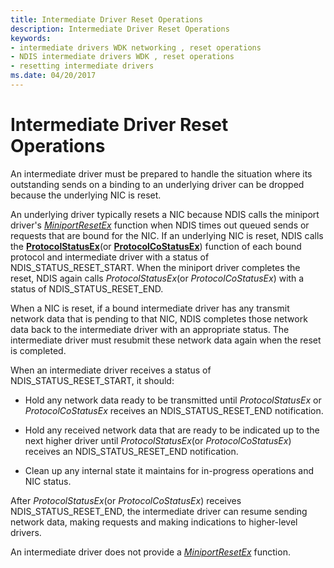 ```yaml
---
title: Intermediate Driver Reset Operations
description: Intermediate Driver Reset Operations
keywords:
- intermediate drivers WDK networking , reset operations
- NDIS intermediate drivers WDK , reset operations
- resetting intermediate drivers
ms.date: 04/20/2017
---
```


# Intermediate Driver Reset Operations





An intermediate driver must be prepared to handle the situation where its outstanding sends on a binding to an underlying driver can be dropped because the underlying NIC is reset.

An underlying driver typically resets a NIC because NDIS calls the miniport driver's [*MiniportResetEx*](/windows-hardware/drivers/ddi/ndis/nc-ndis-miniport_reset) function when NDIS times out queued sends or requests that are bound for the NIC. If an underlying NIC is reset, NDIS calls the [**ProtocolStatusEx**](/windows-hardware/drivers/ddi/ndis/nc-ndis-protocol_status_ex)(or [**ProtocolCoStatusEx**](/windows-hardware/drivers/ddi/ndis/nc-ndis-protocol_co_status_ex)) function of each bound protocol and intermediate driver with a status of NDIS\_STATUS\_RESET\_START. When the miniport driver completes the reset, NDIS again calls *ProtocolStatusEx*(or *ProtocolCoStatusEx*) with a status of NDIS\_STATUS\_RESET\_END.

When a NIC is reset, if a bound intermediate driver has any transmit network data that is pending to that NIC, NDIS completes those network data back to the intermediate driver with an appropriate status. The intermediate driver must resubmit these network data again when the reset is completed.

When an intermediate driver receives a status of NDIS\_STATUS\_RESET\_START, it should:

-   Hold any network data ready to be transmitted until *ProtocolStatusEx* or *ProtocolCoStatusEx* receives an NDIS\_STATUS\_RESET\_END notification.

-   Hold any received network data that are ready to be indicated up to the next higher driver until *ProtocolStatusEx*(or *ProtocolCoStatusEx*) receives an NDIS\_STATUS\_RESET\_END notification.

-   Clean up any internal state it maintains for in-progress operations and NIC status.

After *ProtocolStatusEx*(or *ProtocolCoStatusEx*) receives NDIS\_STATUS\_RESET\_END, the intermediate driver can resume sending network data, making requests and making indications to higher-level drivers.

An intermediate driver does not provide a [*MiniportResetEx*](/windows-hardware/drivers/ddi/ndis/nc-ndis-miniport_reset) function.

 

